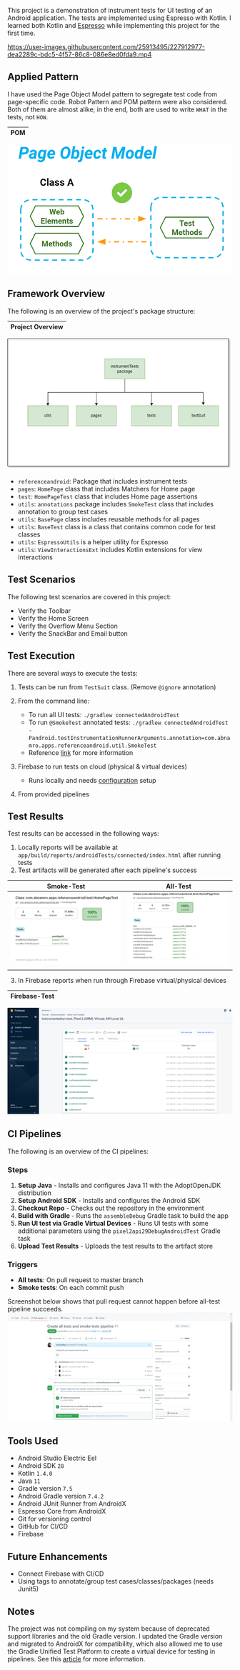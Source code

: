 
This project is a demonstration of instrument tests for UI testing of an Android application. The tests are implemented using Espresso with Kotlin. 
 I learned both Kotlin and [Espresso](https://developer.android.com/training/testing/espresso/recipes#matching-view-inside-action-bar) while implementing this project for the first time.
 
 https://user-images.githubusercontent.com/25913495/227912977-dea2289c-bdc5-4f57-86c8-086e8ed0fda9.mp4
 
## Applied Pattern
I have used the Page Object Model pattern to segregate test code from page-specific code. Robot Pattern and POM pattern were also considered. Both of them are almost alike; in the end, both are used to write `WHAT` in the tests, not `HOW`.

POM  | 
------------- | 
![POM-Diagram](/page-object-model.png)


## Framework Overview

The following is an overview of the project's package structure:

Project Overview  | 
------------- | 
![Project-Overview-Diagram](/project-overview.png)

- `referenceandroid`: Package that includes instrument tests
- `pages`: `HomePage` class that includes Matchers for Home page
- `test`: `HomePageTest` class that includes Home page assertions
- `utils`: `annotations` package includes `SmokeTest` class that includes annotation to group test cases
- `utils`: `BasePage` class includes reusable methods for all pages
- `utils`: `BaseTest` class is a class that contains common code for test classes
- `utils`: `EspressoUtils` is a helper utility for Espresso
- `utils`: `ViewInteractionsExt` includes Kotlin extensions for view interactions

## Test Scenarios

The following test scenarios are covered in this project:

- Verify the Toolbar
- Verify the Home Screen
- Verify the Overflow Menu Section
- Verify the SnackBar and Email button

## Test Execution

There are several ways to execute the tests:

1. Tests can be run from `TestSuit` class. (Remove `@ignore` annotation)
2. From the command line:
   - To run all UI tests: `./gradlew connectedAndroidTest`
   - To run `@SmokeTest` annotated tests: `./gradlew connectedAndroidTest -Pandroid.testInstrumentationRunnerArguments.annotation=com.abnamro.apps.referenceandroid.util.SmokeTest`
   - Reference [link](https://evanfang.medium.com/run-specific-android-espresso-tests-by-creating-custom-annotations-using-kotlin-and-command-line-6a90e8728e3b) for more information
3. Firebase to run tests on cloud (physical & virtual devices)
   - Runs locally and needs [configuration](https://firebase.google.com/docs/android/setup) setup
  
   
4. From provided pipelines

## Test Results

Test results can be accessed in the following ways:

1. Locally reports will be available at `app/build/reports/androidTests/connected/index.html` after running tests
2. Test artifacts will be generated after each pipeline's success

Smoke-Test  | All-Test
------------- | -------------
![Smoke-Test](/smoke-test-report.png) | ![All-Test](/all-test-report.png)

3. In Firebase reports when run through Firebase virtual/physical devices

Firebase-Test  | 
------------- | 
![Smoke-Test](/Firebase-Test.png)

## CI Pipelines

The following is an overview of the CI pipelines:

### Steps

1. **Setup Java** - Installs and configures Java 11 with the AdoptOpenJDK distribution
2. **Setup Android SDK** - Installs and configures the Android SDK
3. **Checkout Repo** - Checks out the repository in the environment
4. **Build with Gradle** - Runs the `assembleDebug` Gradle task to build the app
5. **Run UI test via Gradle Virtual Devices** - Runs UI tests with some additional parameters using the `pixel2api29DebugAndroidTest` Gradle task
6. **Upload Test Results** - Uploads the test results to the artifact store

### Triggers

- **All tests**: On pull request to master branch
- **Smoke tests**: On each commit push

Screenshot below shows that pull request cannot happen before all-test pipeline succeeds.
![Pipeline-Diagram](/pipeline-run.png)
## Tools Used

- Android Studio Electric Eel
- Android SDK `28`
- Kotlin `1.4.0`
- Java `11`
- Gradle version `7.5`
- Android Gradle version `7.4.2`
- Android JUnit Runner from AndroidX
- Espresso Core from AndroidX
- Git for versioning control
- GitHub for CI/CD
- Firebase

## Future Enhancements

- Connect Firebase with CI/CD
- Using tags to annotate/group test cases/classes/packages (needs Junit5)

Notes
------
The project was not compiling on my system because of deprecated support libraries and the old Gradle version. I updated the Gradle version and migrated to AndroidX for compatibility, which also allowed me to use the Gradle Unified Test Platform to create a virtual device for testing in pipelines. See this [article](https://proandroiddev.com/running-instrumented-tests-in-gradle) for more information. 
